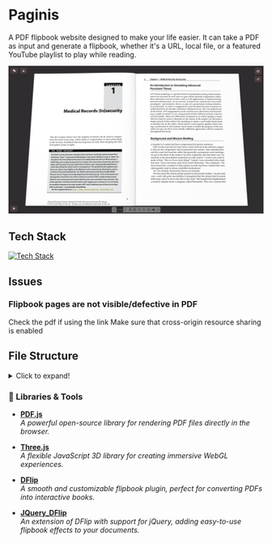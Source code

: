 # Paginis
A PDF flipbook website designed to make your life easier. It can take a PDF as input and generate a flipbook, whether it's a URL, local file, or a featured YouTube playlist to play while reading.

![Sample](/assets/captured.png)

## Tech Stack
[![Tech Stack](https://skillicons.dev/icons?i=threejs,js,jquery,css,html,tailwindcss,svg)](https://skillicons.dev)


## Issues

### Flipbook pages are not visible/defective in PDF
Check the pdf if using the link Make sure that cross-origin resource sharing is enabled 

## File Structure
<details>
<summary>Click to expand!</summary>
This flipbook plugin is jQuery-based. Basically, you can copy the files in folder to your working directory. You don't need to include the lib folder..

```git 
└── 📁pdf-flipbook
    └── 📁assets
    └── 📁lib
        └── 📁css
            └── 📁page
                └── button.css
                └── input-panel-buttons.css
                └── layout.css
                └── panel.css
                └── quotes.css
            └── min.css
            └── style.css
            └── themify-icons.min.css
        └── 📁fonts

        └── 📁images
            └── 📁pdfjs
            └── 📁textures
                └── white.jpg
            └── loading.gif
        └── 📁js
            └── 📁libs
                └── compatibility.js
                └── jquery.min.js
                └── mockup.min.js
                └── pdf.min.js
                └── pdf.worker.min.js
                └── three.min.jsgit 
            └── 📁quotes
                └── db.js
                └── main.js
                └── ui.js
            └── dflip.min.js
            └── load.js
            └── media.js
            └── ui.js
        └── 📁sound
    └── .gitignore
    └── index.html
    └── LICENSE
    └── README.md
```

## File Template
And ensure the following files are included in the html.

CSS:
```css
<!-- Flipbook StyleSheet -->
<link href="http://www.yoursite.com/dflip/css/dflip.css" rel="stylesheet" type="text/css">

<!-- Icons Stylesheet -->
<link href="http://www.yoursite.com/dflip/css/themify-icons.css" rel="stylesheet" type="text/css">     
```
JavaScript:

Note: Include them just before </body> tag. Don't use them in head.

```javascript
<!-- jQuery 1.9.1 or above -->
<script src="http://www.yoursite.com/dflip/js/libs/jquery.min.js" type="text/javascript"></script>

<!-- Flipbook main Js file -->
<script src="http://www.yoursite.com/dflip/js/dflip.min.js" type="text/javascript"></script>     
```
Basic HTML Template
```html
    <html>
    <head>
    <meta charset="utf-8">
    <meta http-equiv="X-UA-Compatible" content="IE=edge">
    <title>Basic HTML Template</title>

    <!-- Flipbook StyleSheet -->
    <link href="http://www.yoursite.com/dflip/css/dflip.css" rel="stylesheet" type="text/css">

    <!-- Icons Stylesheet -->
    <link href="http://www.yoursite.com/dflip/css/themify-icons.css" rel="stylesheet" type="text/css">

    </head>
    <body>
    <div class="_df_thumb" id="df_manual_thumb" source="location of pdf.pdf" thumb="location of thumbnail.jpg"> PDF Example</div >
    <!-- Refer to other examples on how to create different types of flipbook -->

    <!-- jQuery 1.9.1 or above -->
    <script src="http://www.yoursite.com/dflip/js/libs/jquery.min.js" type="text/javascript"></script>

    <!-- Flipbook main Js file -->
    <script src="http://www.yoursite.com/dflip/js/dflip.min.js" type="text/javascript"></script>

    </body>
    </html>
```
Create Flipbook through Button lightbox.
```html
<div class="_df_button"
    source="http://www.yoursite.com/books/dflip manual.pdf"
    id="df_manual_button">
    Button
</div>
```
</details>

### 🔗 Libraries & Tools

- **[PDF.js](https://mozilla.github.io/pdf.js/)**  
  _A powerful open-source library for rendering PDF files directly in the browser._

- **[Three.js](https://threejs.org/)**  
  _A flexible JavaScript 3D library for creating immersive WebGL experiences._

- **[DFlip](https://github.com/dearhive/dearflip-js-flipbook)**  
  _A smooth and customizable flipbook plugin, perfect for converting PDFs into interactive books._

- **[JQuery_DFlip](https://www.icootoo.com/pdf/documentation.html)**  
  _An extension of DFlip with support for jQuery, adding easy-to-use flipbook effects to your documents._ 
